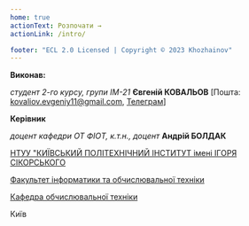 ```yaml
---
home: true
actionText: Розпочати →
actionLink: /intro/

footer: "ECL 2.0 Licensed | Copyright © 2023 Khozhainov"
---
```



**Виконав:** 

*студент 2-го курсу, групи ІМ-21*<span padding-right:5em></span> **Євгеній КОВАЛЬОВ** [Пошта: kovaliov.evgeniy11@gmail.com, [Телеграм](https://t.me/zhkvill)]

**Керівник**

*доцент кафедри ОТ ФІОТ, к.т.н., доцент*<span padding-right:5em></span> **Андрій БОЛДАК** 

[НТУУ "КИЇВСЬКИЙ ПОЛІТЕХНІЧНИЙ ІНСТИТУТ імені ІГОРЯ СІКОРСЬКОГО](https://kpi.ua/)

[Факультет інформатики та обчислювальної техніки](https://fiot.kpi.ua/)

[Кафедра обчислювальної техніки](https://comsys.kpi.ua/)

Київ
